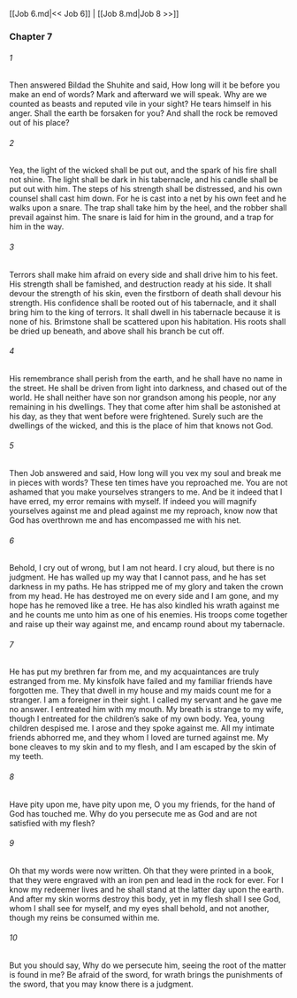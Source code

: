 [[Job 6.md|<< Job 6]]  |  [[Job 8.md|Job 8 >>]]

### Chapter 7
###### 1
Then answered Bildad the Shuhite and said, How long will it be before you make an end of words? Mark and afterward we will speak. Why are we counted as beasts and reputed vile in your sight? He tears himself in his anger. Shall the earth be forsaken for you? And shall the rock be removed out of his place?

###### 2
Yea, the light of the wicked shall be put out, and the spark of his fire shall not shine. The light shall be dark in his tabernacle, and his candle shall be put out with him. The steps of his strength shall be distressed, and his own counsel shall cast him down. For he is cast into a net by his own feet and he walks upon a snare. The trap shall take him by the heel, and the robber shall prevail against him. The snare is laid for him in the ground, and a trap for him in the way.

###### 3
Terrors shall make him afraid on every side and shall drive him to his feet. His strength shall be famished, and destruction ready at his side. It shall devour the strength of his skin, even the firstborn of death shall devour his strength. His confidence shall be rooted out of his tabernacle, and it shall bring him to the king of terrors. It shall dwell in his tabernacle because it is none of his. Brimstone shall be scattered upon his habitation. His roots shall be dried up beneath, and above shall his branch be cut off.

###### 4
His remembrance shall perish from the earth, and he shall have no name in the street. He shall be driven from light into darkness, and chased out of the world. He shall neither have son nor grandson among his people, nor any remaining in his dwellings. They that come after him shall be astonished at his day, as they that went before were frightened. Surely such are the dwellings of the wicked, and this is the place of him that knows not God.

###### 5
Then Job answered and said, How long will you vex my soul and break me in pieces with words? These ten times have you reproached me. You are not ashamed that you make yourselves strangers to me. And be it indeed that I have erred, my error remains with myself. If indeed you will magnify yourselves against me and plead against me my reproach, know now that God has overthrown me and has encompassed me with his net.

###### 6
Behold, I cry out of wrong, but I am not heard. I cry aloud, but there is no judgment. He has walled up my way that I cannot pass, and he has set darkness in my paths. He has stripped me of my glory and taken the crown from my head. He has destroyed me on every side and I am gone, and my hope has he removed like a tree. He has also kindled his wrath against me and he counts me unto him as one of his enemies. His troops come together and raise up their way against me, and encamp round about my tabernacle.

###### 7
He has put my brethren far from me, and my acquaintances are truly estranged from me. My kinsfolk have failed and my familiar friends have forgotten me. They that dwell in my house and my maids count me for a stranger. I am a foreigner in their sight. I called my servant and he gave me no answer. I entreated him with my mouth. My breath is strange to my wife, though I entreated for the children’s sake of my own body. Yea, young children despised me. I arose and they spoke against me. All my intimate friends abhorred me, and they whom I loved are turned against me. My bone cleaves to my skin and to my flesh, and I am escaped by the skin of my teeth.

###### 8
Have pity upon me, have pity upon me, O you my friends, for the hand of God has touched me. Why do you persecute me as God and are not satisfied with my flesh?

###### 9
Oh that my words were now written. Oh that they were printed in a book, that they were engraved with an iron pen and lead in the rock for ever. For I know my redeemer lives and he shall stand at the latter day upon the earth. And after my skin worms destroy this body, yet in my flesh shall I see God, whom I shall see for myself, and my eyes shall behold, and not another, though my reins be consumed within me.

###### 10
But you should say, Why do we persecute him, seeing the root of the matter is found in me? Be afraid of the sword, for wrath brings the punishments of the sword, that you may know there is a judgment.